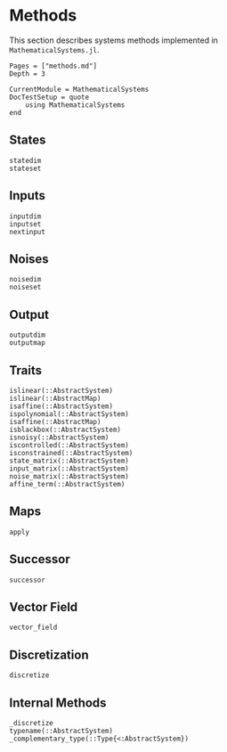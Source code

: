 # Methods

This section describes systems methods implemented in `MathematicalSystems.jl`.

```@contents
Pages = ["methods.md"]
Depth = 3
```

```@meta
CurrentModule = MathematicalSystems
DocTestSetup = quote
    using MathematicalSystems
end
```

## States

```@docs
statedim
stateset
```

## Inputs

```@docs
inputdim
inputset
nextinput
```

## Noises

```@docs
noisedim
noiseset
```

## Output

```@docs
outputdim
outputmap
```

## Traits

```@docs
islinear(::AbstractSystem)
islinear(::AbstractMap)
isaffine(::AbstractSystem)
ispolynomial(::AbstractSystem)
isaffine(::AbstractMap)
isblackbox(::AbstractSystem)
isnoisy(::AbstractSystem)
iscontrolled(::AbstractSystem)
isconstrained(::AbstractSystem)
state_matrix(::AbstractSystem)
input_matrix(::AbstractSystem)
noise_matrix(::AbstractSystem)
affine_term(::AbstractSystem)
```

## Maps

```@docs
apply
```

## Successor

```@docs
successor
```

## Vector Field
```@docs
vector_field
```

## Discretization

```@docs
discretize
```

## Internal Methods

```@docs
_discretize
typename(::AbstractSystem)
_complementary_type(::Type{<:AbstractSystem})
```
